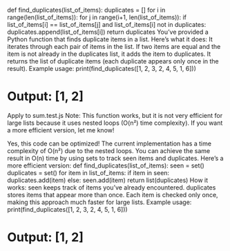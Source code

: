 def find_duplicates(list_of_items):
    duplicates = []
    for i in range(len(list_of_items)):
        for j in range(i+1, len(list_of_items)):
            if list_of_items[i] == list_of_items[j] and list_of_items[i] not in duplicates:
                duplicates.append(list_of_items[i])
    return duplicates
You’ve provided a Python function that finds duplicate items in a list. Here’s what it does:
It iterates through each pair of items in the list.
If two items are equal and the item is not already in the duplicates list, it adds the item to duplicates.
It returns the list of duplicate items (each duplicate appears only once in the result).
Example usage:
print(find_duplicates([1, 2, 3, 2, 4, 5, 1, 6]))
# Output: [1, 2]
Apply to sum.test.js
Note:
This function works, but it is not very efficient for large lists because it uses nested loops (O(n²) time complexity).
If you want a more efficient version, let me know!

Yes, this code can be optimized! The current implementation has a time complexity of O(n²) due to the nested loops. You can achieve the same result in O(n) time by using sets to track seen items and duplicates.
Here’s a more efficient version:
def find_duplicates(list_of_items):
    seen = set()
    duplicates = set()
    for item in list_of_items:
        if item in seen:
            duplicates.add(item)
        else:
            seen.add(item)
    return list(duplicates)
How it works:
seen keeps track of items you’ve already encountered.
duplicates stores items that appear more than once.
Each item is checked only once, making this approach much faster for large lists.
Example usage:
print(find_duplicates([1, 2, 3, 2, 4, 5, 1, 6]))
# Output: [1, 2]